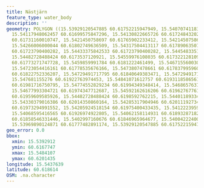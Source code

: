 ```yaml
---
title: Nästjärn
feature_type: water_body
description: ''
geometry: POLYGON ((15.53929120547885 60.61752215947949, 15.54070741183837 60.61677466748903,
  15.54117948062457 60.61699575847296, 15.54130822665726 60.61724843202794, 15.54188758380434
  60.61731160010747, 15.5421450758697 60.61765902233412, 15.5421450758697 60.61786957943865,
  15.54266006000044 60.61802749636509, 15.54317504413117 60.61789063507365, 15.54401189334362
  60.61723790400282, 15.54433375842533 60.61723790400282, 15.54454833514706 60.61715367967673,
  15.54482728488424 60.6173537120921, 15.54559976108035 60.617322128109, 15.54596454150658
  60.61773271747728, 15.5459859991784 60.6181222461499, 15.54671556003087 60.61809066291923,
  15.54723054416161 60.61778535676166, 15.5473807478661 60.6178379959606, 15.54716617114526
  60.61822752336207, 15.54729491717795 60.61840649383471, 15.54729491717795 60.61891181686817,
  15.547681155276 60.61922763974453, 15.54841071612757 60.61931185865618, 15.54836780078394
  60.61981716750795, 15.54774552829234 60.61994349348414, 15.54686576373537 60.6199329663385,
  15.54677993304721 60.61974347712687, 15.54592162616206 60.61962767761612, 15.54540664203132
  60.61959609585926, 15.54482728488424 60.6198592762215, 15.54401189334362 60.61997507490089,
  15.54330379016386 60.62014350860164, 15.54285317904946 60.6201119273498, 15.54268151767315
  60.61973294991552, 15.54205924518154 60.61975400433435, 15.5412223959691 60.61950135040316,
  15.54068595416565 60.61926974922805, 15.54062158114931 60.61893287182292, 15.54057866580568
  60.61858546331446, 15.5402997160676 60.61846965964677, 15.54004222400224 60.6181222461499,
  15.53969890124871 60.61777482891174, 15.53929120547885 60.61752215947949))
geo_error: 0.0
bbox:
  xmin: 15.5392912
  ymin: 60.6167747
  xmax: 15.5484107
  ymax: 60.6201435
longitude: 15.5437639
latitude: 60.618614
OSM: .na.character
---
```


